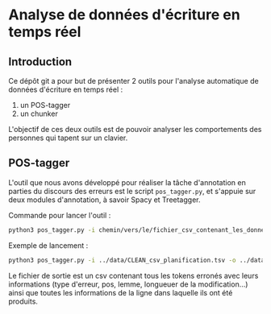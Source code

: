# Analyse de données d'écriture en temps réel

## Introduction

Ce dépôt git a pour but de présenter 2 outils pour l'analyse automatique de données d'écriture en temps réel :

1. un POS-tagger
2. un chunker

L'objectif de ces deux outils est de pouvoir analyser les comportements des personnes qui tapent sur un clavier.


## POS-tagger

L'outil que nous avons développé pour réaliser la tâche d'annotation en parties du discours des erreurs est le script `pos_tagger.py`, et s'appuie sur deux modules d'annotation, à savoir Spacy et Treetagger.

Commande pour lancer l'outil :
```sh
python3 pos_tagger.py -i chemin/vers/le/fichier_csv_contenant_les_donnees -o chemin/vers/le/fichier_csv_de_resultats
```

Exemple de lancement :
```sh
python3 pos_tagger.py -i ../data/CLEAN_csv_planification.tsv -o ../data/annotation_erreurs_treetagger.csv
```

Le fichier de sortie est un csv contenant tous les tokens erronés avec leurs informations (type d'erreur, pos, lemme, longueuer de la modification...) ainsi que toutes les informations de la ligne dans laquelle ils ont été produits.
